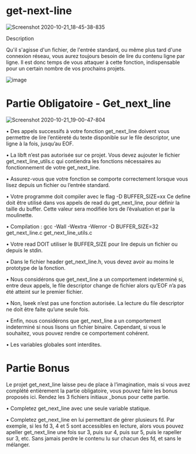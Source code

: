 # get-next-line

![Screenshot 2020-10-21_18-45-38-835](https://user-images.githubusercontent.com/45235527/96751780-e4a25780-13cd-11eb-9d06-aa687ff25143.png)

Description

Qu'il s'agisse d'un fichier, de l'entrée standard, ou même plus tard d'une connexion réseau, vous aurez 
toujours besoin de lire du contenu ligne par ligne. Il est donc temps de vous attaquer à cette fonction, 
indispensable pour un certain nombre de vos prochains projets.

![image](https://user-images.githubusercontent.com/45235527/96756036-c3446a00-13d3-11eb-9075-fd5b220d63cf.png)


# Partie Obligatoire - Get_next_line

![Screenshot 2020-10-21_19-00-47-804](https://user-images.githubusercontent.com/45235527/96753205-d0f7f080-13cf-11eb-9730-1a2309c69664.png)

• Des appels successifs à votre fonction get_next_line doivent vous permettre de
lire l’entièreté du texte disponible sur le file descriptor, une ligne à la fois, jusqu’au
EOF.

• La libft n’est pas autorisée sur ce projet. Vous devez aujouter le fichier get_next_line_utils.c
qui contiendra les fonctions nécessaires au fonctionnement de votre get_next_line.

• Assurez-vous que votre fonction se comporte correctement lorsque vous lisez depuis
un fichier ou l’entrée standard.

• Votre programme doit compiler avec le flag -D BUFFER_SIZE=xx Ce define doit
être utilisé dans vos appels de read du get_next_line, pour définir la taille du
buffer. Cette valeur sera modifiée lors de l’évaluation et par la moulinette.

• Compilation : gcc -Wall -Wextra -Werror -D BUFFER_SIZE=32 get_next_line.c
get_next_line_utils.c

• Votre read DOIT utiliser le BUFFER_SIZE pour lire depuis un fichier ou depuis
le stdin.

• Dans le fichier header get_next_line.h, vous devez avoir au moins le prototype
de la fonction.

• Nous considérons que get_next_line a un comportement indeterminé si, entre
deux appels, le file descriptor change de fichier alors qu’EOF n’a pas été atteint
sur le premier fichier.

• Non, lseek n’est pas une fonction autorisée. La lecture du file descriptor ne doit
être faite qu’une seule fois.

• Enfin, nous considérons que get_next_line a un comportement indeterminé si
nous lisons un fichier binaire. Cependant, si vous le souhaitez, vous pouvez rendre
ce comportement cohérent.

• Les variables globales sont interdites.


# Partie Bonus

Le projet get_next_line laisse peu de place à l’imagination, mais si vous avez complété 
entièrement la partie obligatoire, vous pouvez faire les bonus proposés ici. Rendez
les 3 fichiers initiaux _bonus pour cette partie.

• Completez get_next_line avec une seule variable statique.

• Completez get_next_line en lui permettant de gérer plusieurs fd. Par exemple, si
les fd 3, 4 et 5 sont accessibles en lecture, alors vous pouvez apeller get_next_line
une fois sur 3, puis sur 4, puis sur 5, puis le rapeller sur 3, etc. Sans jamais perdre
le contenu lu sur chacun des fd, et sans le mélanger.
